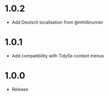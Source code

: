 
# 1.0.2

-   Add Deutsch localisation from @mhilbrunner

# 1.0.1

-   Add compatibility with Tidy5e context menus

# 1.0.0

-   Release
